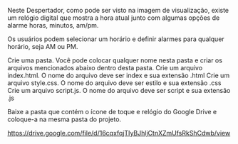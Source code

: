 Neste Despertador, como pode ser visto na imagem de visualização, existe um relógio digital que mostra a hora atual junto com algumas opções de alarme horas, minutos, am/pm. 

Os usuários podem selecionar um horário e definir alarmes para qualquer horário, seja AM ou PM.

Crie uma pasta. Você pode colocar qualquer nome nesta pasta e criar os arquivos mencionados abaixo dentro desta pasta.
Crie um arquivo index.html. O nome do arquivo deve ser index e sua extensão .html
Crie um arquivo style.css. O nome do arquivo deve ser estilo e sua extensão .css
Crie um arquivo script.js. O nome do arquivo deve ser script e sua extensão .js

Baixe a pasta que contém o ícone de toque e relógio do Google Drive e coloque-a na mesma pasta do projeto.

https://drive.google.com/file/d/16cqxfqjTIyBJhljCtnXZmUfsRkShCdwb/view
